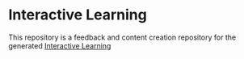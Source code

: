 # Interactive Learning

This repository is a feedback and content creation repository for the generated [Interactive Learning](https://grant-archibald-ms.github.io/learning)
